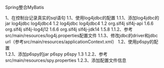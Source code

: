 Spring整合MyBatis

1、在控制台记录真实的sql语句
1.1、使用log4jdbc的配置
	1.1.1、添加log4jdbc的jar
	<dependency>
			<groupId>log4jdbc</groupId>
			<artifactId>log4jdbc4</artifactId>
			<version>1.2</version>
	</dependency>
	<dependency>
			<groupId>log4jdbc</groupId>
			<artifactId>log4jdbc4</artifactId>
			<version>1.2</version>
	</dependency>
	<dependency>
			<groupId>org.slf4j</groupId>
			<artifactId>slf4j-api</artifactId>
			<version>1.6.6</version>
	</dependency>
	<dependency>
			<groupId>org.slf4j</groupId>
			<artifactId>slf4j-log4j12</artifactId>
			<version>1.6.6</version>
	</dependency>
	<dependency>
			<groupId>org.slf4j</groupId>
			<artifactId>slf4j-jdk14</artifactId>
			<version>1.5.8</version>
	</dependency>
	1.1.2、参考src/main/resources/log4j.properties配置文件
	1.1.3、修改jdbc的driver和jdbc url（参考src/main/resources/applicationContext.xml）
		<property name="driverClassName" value="net.sf.log4jdbc.DriverSpy"></property>
		<property name="url" value="jdbc:log4jdbc:mysql://localhost:3306/mybatis"></property>
1.2、使用p6spy的配置		
	1.2.1、添加p6spy的jar
		<dependency>
			<groupId>p6spy</groupId>
			<artifactId>p6spy</artifactId>
			<version>1.3</version>
		</dependency>
	1.2.2、参考src/main/resources/spy.properties
	1.2.3、添加配置文件信息
		<property name="driverClassName" value="com.p6spy.engine.spy.P6SpyDriver"></property>
		<property name="url" value="jdbc:mysql://localhost:3306/mybatis"></property>
